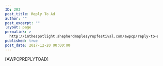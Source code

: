 ```yaml
---
ID: 203
post_title: Reply To Ad
author: ""
post_excerpt: ""
layout: page
permalink: >
  http://inthespotlight.shepherdmaplesyrupfestival.com/awpcp/reply-to-ad
published: true
post_date: 2017-12-20 00:00:00
---
```

[AWPCPREPLYTOAD]